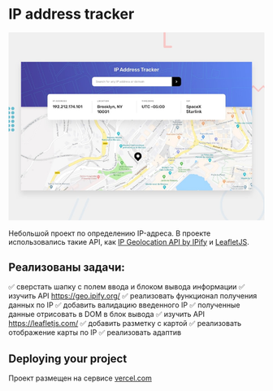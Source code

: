 # IP address tracker

![Design preview for the IP address tracker coding challenge](./design/desktop-preview.jpg)

Небольшой проект по определению IP-адреса. В проекте использовались такие API, как [IP Geolocation API by IPify](https://geo.ipify.org/) и [LeafletJS](https://leafletjs.com/).

## Реализованы задачи:
:white_check_mark: сверстать шапку с полем ввода и блоком вывода информации
:white_check_mark: изучить API https://geo.ipify.org/
:white_check_mark: реализовать функционал получения данных по IP
:white_check_mark: добавить валидацию введенного IP
:white_check_mark: полученные данные отрисовать в DOM в блок вывода
:white_check_mark: изучить API https://leafletjs.com/
:white_check_mark: добавить разметку с картой
:white_check_mark: реализовать отображение карты по IP
:white_check_mark: реализовать адаптив

## Deploying your project

Проект размещен на сервисе [vercel.com](https://vercel.com/)


